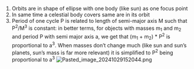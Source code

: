 1. Orbits are in shape of ellipse with one body (like sun) as one focus point
2. In same time a celestial body covers same are in its orbit
3. Period of one cycle P is related to length of semi-major axis M such that P<sup>2</sup>/M<sup>3</sup> is constant: in better terms, for objects with masses m<sub>1</sub> and m<sub>2</sub> and period P with semi major axis a, we get that (m<sub>1</sub> + m<sub>2</sub>) \* P<sup>2</sup> is proportional to a<sup>3</sup>. When masses don’t change much (like sun and sun’s planets, sun’s mass is far more relevant) it is simplified to P<sup>2</sup> being proportional to a<sup>3</sup>
   ![Pasted_image_20241029152044.png](pasted_image_20241029152044.png)
